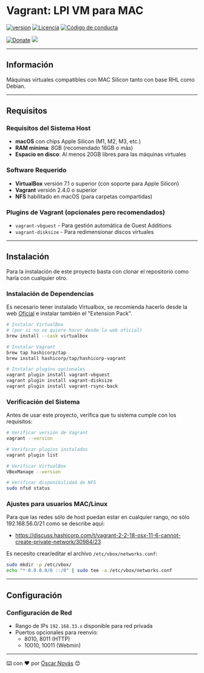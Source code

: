 Vagrant: LPI VM para MAC
===

[![version][version-badge]][changelog]
[![Licencia][license-badge]][license]
[![Código de conducta][conduct-badge]][conduct]

[![Donate][donate-badge]][donate-url] <img src="https://img.shields.io/liberapay/patrons/ONovasDev.svg?logo=liberapay">

---

## Información
Máquinas virtuales compatibles con MAC Silicon tanto con base RHL como Debian.

---

## Requisitos

### Requisitos del Sistema Host
- **macOS** con chips Apple Silicon (M1, M2, M3, etc.)
- **RAM mínima**: 8GB (recomendado 16GB o más)
- **Espacio en disco**: Al menos 20GB libres para las máquinas virtuales

### Software Requerido
- **VirtualBox** versión 7.1 o superior (con soporte para Apple Silicon)
- **Vagrant** versión 2.4.0 o superior
- **NFS** habilitado en macOS (para carpetas compartidas)

### Plugins de Vagrant (opcionales pero recomendados)
- `vagrant-vbguest` - Para gestión automática de Guest Additions
- `vagrant-disksize` - Para redimensionar discos virtuales

---

## Instalación
Para la instalación de este proyecto basta con clonar el repositorio como haría
con cualquier otro.

### Instalación de Dependencias
Es necesario tener instalado Virtualbox, se recomienda hacerlo desde la web
[Oficial](https://www.virtualbox.org/wiki/Downloads) e instalar también el
"Extension Pack".

```bash
# Instalar VirtualBox
# (por si no se quiere hacer desde la web oficial)
brew install --cask virtualbox

# Instalar Vagrant
brew tap hashicorp/tap
brew install hashicorp/tap/hashicorp-vagrant

# Instalar plugins opcionales
vagrant plugin install vagrant-vbguest
vagrant plugin install vagrant-disksize
vagrant plugin install vagrant-rsync-back
```

### Verificación del Sistema
Antes de usar este proyecto, verifica que tu sistema cumple con los requisitos:
```bash
# Verificar versión de Vagrant
vagrant --version

# Verificar plugins instalados
vagrant plugin list

# Verificar VirtualBox
VBoxManage --version

# Verificar disponibilidad de NFS
sudo nfsd status
```

### Ajustes para usuarios MAC/Linux
Para que las redes sólo de host puedan estar en cualquier rango, no sólo 
192.168.56.0/21 como se describe aquí: 

- https://discuss.hashicorp.com/t/vagrant-2-2-18-osx-11-6-cannot-create-private-network/30984/23

Es necesito crear/editar el archivo `/etc/vbox/networks.conf`:

```bash
sudo mkdir -p /etc/vbox/
echo "* 0.0.0.0/0 ::/0" | sudo tee -a /etc/vbox/networks.conf
```

---

## Configuración

### Configuración de Red
- Rango de IPs `192.168.33.x` disponible para red privada
- Puertos opcionales para reenvío:
  - 8010, 8011 (HTTP)
  - 10010, 10011 (Webmin)

---
⌨️ con ❤️ por [Óscar Novás][mi-web] 😊

[mi-web]: https://oscarnovas.com "for developers"

[version]: v1.0.0
[version-badge]: https://img.shields.io/badge/Versión-1.0.0-blue.svg

[license]: LICENSE.md
[license-badge]: https://img.shields.io/badge/Licencia-GPLv3+-green.svg "Leer la licencia"

[conduct]: CODE_OF_CONDUCT.md
[conduct-badge]: https://img.shields.io/badge/C%C3%B3digo%20de%20Conducta-2.0-4baaaa.svg "Código de conducta"

[changelog]: CHANGELOG.md "Histórico de cambios"

[donate-badge]: https://img.shields.io/badge/Donaci%C3%B3n-PayPal-red.svg
[donate-url]: https://paypal.me/oscarnovasf "Haz una donación"
